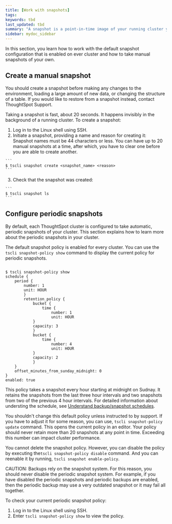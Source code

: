 ```yaml
---
title: [Work with snapshots]
tags:
keywords: tbd
last_updated: tbd
summary: "A snapshot is a point-in-time image of your running cluster you can use to restore the cluster back to a specific point in time. "
sidebar: mydoc_sidebar
---
```

In this section, you learn how to work with the default snapshot configuration that is enabled on ever cluster and how to take manual snapshots of your own.

## Create a manual snapshot

You should create a snapshot before making any changes to the environment, loading a large amount of new data, or changing the structure of a table. If you would like to restore from a snapshot instead, contact ThoughtSpot Support.

Taking a snapshot is fast, about 20 seconds. It happens invisibly in the background of a running cluster. To create a snapshot:

1.   Log in to the Linux shell using SSH.
2.   Initiate a snapshot, providing a name and reason for creating it: Snapshot names must be 44 characters or less. You can have up to 20 manual snapshots at a time, after which, you have to clear one before you are able to create another.

    ```
    $ tscli snapshot create <snapshot_name> <reason>
    ```

3.   Check that the snapshot was created:

    ```
    $ tscli snapshot ls
    ```


## Configure periodic snapshots

By default, each ThoughtSpot cluster is configured to take automatic, periodic snapshots of your cluster. This section explains how to learn more about the periodic snapshots in your cluster.

The default snapshot policy is enabled for every cluster. You can use the `tscli snapshot-policy show` command to display the current policy for periodic snapshots.

```

$ tscli snapshot-policy show
schedule {
    period {
        number: 1
        unit: HOUR
        }
        retention_policy {
            bucket {
                time {
                    number: 1
                    unit: HOUR
            }
            capacity: 3
            }
            bucket {
                time {
                    number: 4
                    unit: HOUR
            }
            capacity: 2
            }
    }
    offset_minutes_from_sunday_midnight: 0
}
enabled: true

```

This policy takes a snapshot every hour starting at midnight on Sudnay. It retains the snapshots from the last three hour intervals and two snapshots from two of the previous 4 hour intervals. For detailed information about understing the schedule, see [Understand backup/snapshot schedules](how_to_create_a_schedule.html).

You shouldn't change this default policy unless instructed to by support. If you have to adjust it for some reason, you can use, `tscli snapshot-policy update` command. This opens the current policy in an editor. Your policy should never retain more than 20 snapshots at any point in time. Exceeding this number can impact cluster performance.

You cannot delete the snapshot policy. However, you can disable the policy by executing the`tscli snapshot-policy disable` command. And you can reenable it by running, `tscli snapshot enable-policy`.

CAUTION: Backups rely on the snapshot system. For this reason, you should never disable the periodic snapshot system. For example, if you have disabled the periodic snapshots and periodic backups are enabled, then the periodic backup may use a very outdated snapshot or it may fail all together.

To check your current periodic snapshot policy:

1.   Log in to the Linux shell using SSH.
2.   Enter `tscli snapshot-policy show` to view the policy.
